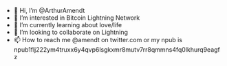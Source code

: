 - 👋 Hi, I’m @ArthurAmendt
- 👀 I’m interested in Bitcoin Lightning Network
- 🌱 I’m currently learning about love/life
- 💞️ I’m looking to collaborate on Lightning
- 📫 How to reach me @amendt on twitter.com or my npub is
npub1flj222ym4truxx6y4qvp6lsgkxmr8mutv7rr8qmmns4fq0lkhurq9eagfz
<!---
ArthurAmendt/ArthurAmendt is a ✨ special ✨ repository because its `README.md` (this file) appears on your GitHub profile.
You can click the Preview link to take a look at your changes.
--->
